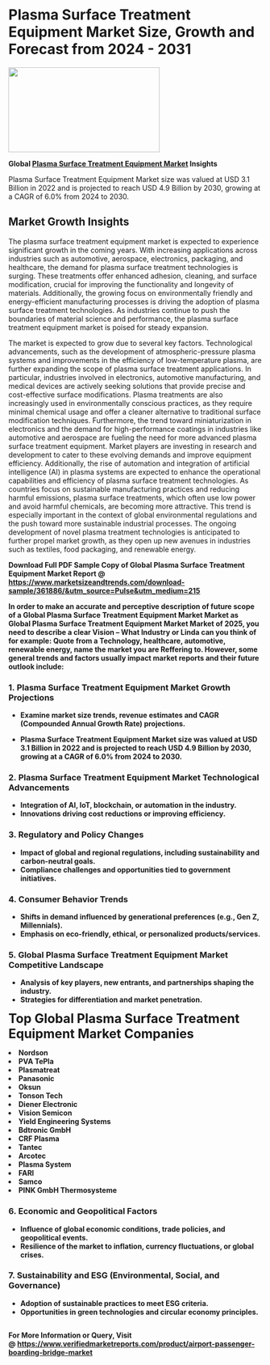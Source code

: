 <H1>Plasma Surface Treatment Equipment Market Size, Growth and Forecast from 2024 - 2031</H1><img class="aligncenter size-medium wp-image-584254" src="https://thirdeyenews.in/wp-content/uploads/2024/09/Global-Market-Research-300x168.jpeg" alt="" width="300" height="168" /><p><strong>Global&nbsp;<a href="https://www.marketsizeandtrends.com/download-sample/361886/&amp;utm_source=Pulse&amp;utm_medium=215">Plasma Surface Treatment Equipment Market</a> Insights</strong></p><p>Plasma Surface Treatment Equipment Market size was valued at USD 3.1 Billion in 2022 and is projected to reach USD 4.9 Billion by 2030, growing at a CAGR of 6.0% from 2024 to 2030.</p><p><h2>Market Growth Insights</h2> <p>The plasma surface treatment equipment market is expected to experience significant growth in the coming years. With increasing applications across industries such as automotive, aerospace, electronics, packaging, and healthcare, the demand for plasma surface treatment technologies is surging. These treatments offer enhanced adhesion, cleaning, and surface modification, crucial for improving the functionality and longevity of materials. Additionally, the growing focus on environmentally friendly and energy-efficient manufacturing processes is driving the adoption of plasma surface treatment technologies. As industries continue to push the boundaries of material science and performance, the plasma surface treatment equipment market is poised for steady expansion.</p> <p><strong></strong></p> <p>The market is expected to grow due to several key factors. Technological advancements, such as the development of atmospheric-pressure plasma systems and improvements in the efficiency of low-temperature plasma, are further expanding the scope of plasma surface treatment applications. In particular, industries involved in electronics, automotive manufacturing, and medical devices are actively seeking solutions that provide precise and cost-effective surface modifications. Plasma treatments are also increasingly used in environmentally conscious practices, as they require minimal chemical usage and offer a cleaner alternative to traditional surface modification techniques. Furthermore, the trend toward miniaturization in electronics and the demand for high-performance coatings in industries like automotive and aerospace are fueling the need for more advanced plasma surface treatment equipment. Market players are investing in research and development to cater to these evolving demands and improve equipment efficiency. Additionally, the rise of automation and integration of artificial intelligence (AI) in plasma systems are expected to enhance the operational capabilities and efficiency of plasma surface treatment technologies. As countries focus on sustainable manufacturing practices and reducing harmful emissions, plasma surface treatments, which often use low power and avoid harmful chemicals, are becoming more attractive. This trend is especially important in the context of global environmental regulations and the push toward more sustainable industrial processes. The ongoing development of novel plasma treatment technologies is anticipated to further propel market growth, as they open up new avenues in industries such as textiles, food packaging, and renewable energy. <p><strong></p><p><span class=""><strong>Download Full PDF Sample Copy of Global Plasma Surface Treatment Equipment Market Report</strong> @ <a href="https://www.marketsizeandtrends.com/download-sample/361886/&amp;utm_source=Pulse&amp;utm_medium=215" target="_blank">https://www.marketsizeandtrends.com/download-sample/361886/&amp;utm_source=Pulse&amp;utm_medium=215</a></span></p><p>In order to make an accurate and perceptive description of future scope of a Global&nbsp;Plasma Surface Treatment Equipment Market Market as Global&nbsp;Plasma Surface Treatment Equipment Market Market of 2025, you need to describe a clear Vision &ndash; What Industry or Linda can you think of for example: Quote from a Technology, healthcare, automotive, renewable energy, name the market you are Reffering to. However, some general trends and factors usually impact market reports and their future outlook include:</p><h3>1.&nbsp;<strong>Plasma Surface Treatment Equipment Market Growth Projections</strong></h3><ul><li>Examine market size trends, revenue estimates and CAGR (Compounded Annual Growth Rate) projections.</li><li><p>Plasma Surface Treatment Equipment Market size was valued at USD 3.1 Billion in 2022 and is projected to reach USD 4.9 Billion by 2030, growing at a CAGR of 6.0% from 2024 to 2030.</p></li></ul><h3>2.&nbsp;<strong>Plasma Surface Treatment Equipment Market Technological Advancements</strong></h3><ul><li>Integration of AI, IoT, blockchain, or automation in the industry.</li><li>Innovations driving cost reductions or improving efficiency.</li></ul><h3>3.&nbsp;<strong>Regulatory and Policy Changes</strong></h3><ul><li>Impact of global and regional regulations, including sustainability and carbon-neutral goals.</li><li>Compliance challenges and opportunities tied to government initiatives.</li></ul><h3>4.&nbsp;<strong>Consumer Behavior Trends</strong></h3><ul><li>Shifts in demand influenced by generational preferences (e.g., Gen Z, Millennials).</li><li>Emphasis on eco-friendly, ethical, or personalized products/services.</li></ul><h3>5.&nbsp;<strong>Global Plasma Surface Treatment Equipment Market Competitive Landscape</strong></h3><ul><li>Analysis of key players, new entrants, and partnerships shaping the industry.</li><li>Strategies for differentiation and market penetration.</li></ul><p data-pm-slice="1 1 []"><span style="color: inherit; font-family: inherit; font-size: 25px;">Top Global Plasma Surface Treatment Equipment Market Companies</span></p><div class="" data-test-id=""><p><li>Nordson</li><li> PVA TePla</li><li> Plasmatreat</li><li> Panasonic</li><li> Oksun</li><li> Tonson Tech</li><li> Diener Electronic</li><li> Vision Semicon</li><li> Yield Engineering Systems</li><li> Bdtronic GmbH</li><li> CRF Plasma</li><li> Tantec</li><li> Arcotec</li><li> Plasma System</li><li> FARI</li><li> Samco</li><li> PINK GmbH Thermosysteme</li></p></div><h3>6.&nbsp;<strong>Economic and Geopolitical Factors</strong></h3><ul><li>Influence of global economic conditions, trade policies, and geopolitical events.</li><li>Resilience of the market to inflation, currency fluctuations, or global crises.</li></ul><h3>7.&nbsp;<strong>Sustainability and ESG (Environmental, Social, and Governance)</strong></h3><ul><li>Adoption of sustainable practices to meet ESG criteria.</li><li>Opportunities in green technologies and circular economy principles.</li></ul><h2><strong style="font-size: 14px;">For More Information or Query, Visit @&nbsp;</strong><a style="background-color: #ffffff; font-size: 14px;" href="https://www.marketsizeandtrends.com/report/plasma-surface-treatment-equipment-market/" target="_blank">https://www.verifiedmarketreports.com/product/airport-passenger-boarding-bridge-market</a></h2>
